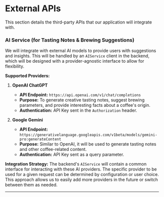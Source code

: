 # External APIs

This section details the third-party APIs that our application will integrate with.

### AI Service (for Tasting Notes & Brewing Suggestions)

We will integrate with external AI models to provide users with suggestions and insights. This will be handled by an `AIService` client in the backend, which will be designed with a provider-agnostic interface to allow for flexibility.

**Supported Providers:**

1.  **OpenAI ChatGPT**
    *   **API Endpoint:** `https://api.openai.com/v1/chat/completions`
    *   **Purpose:** To generate creative tasting notes, suggest brewing parameters, and provide interesting facts about a coffee's origin.
    *   **Authentication:** API Key sent in the `Authorization` header.

2.  **Google Gemini**
    *   **API Endpoint:** `https://generativelanguage.googleapis.com/v1beta/models/gemini-pro:generateContent`
    *   **Purpose:** Similar to OpenAI, it will be used to generate tasting notes and other coffee-related content.
    *   **Authentication:** API Key sent as a query parameter.

**Integration Strategy:**
The backend's `AIService` will contain a common interface for interacting with these AI providers. The specific provider to be used for a given request can be determined by configuration or user choice. This approach allows us to easily add more providers in the future or switch between them as needed.

---
